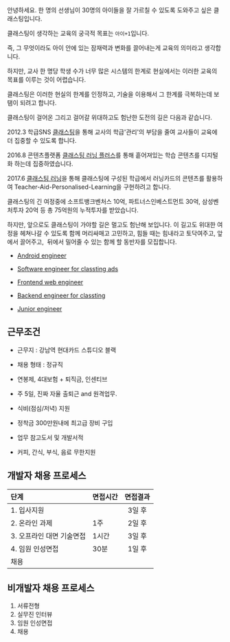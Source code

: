 안녕하세요. 한 명의 선생님이 30명의 아이들을 잘 가르칠 수 있도록 도와주고 싶은 클래스팅입니다.

클래스팅이 생각하는 교육의 궁극적 목표는 `아이+1`입니다.

즉, 그 무엇이라도 아이 안에 있는 잠재력과 변화를 끌어내는게 교육의 의미라고 생각합니다.

하지만, 교사 한 명당 학생 수가 너무 많은 시스템의 한계로 현실에서는 이러한 교육의 목표를 이루는 것이 어렵습니다.

클래스팅은 이러한 현실의 한계를 인정하고, 기술을 이용해서 그 한계를 극복하는데 보탬이 되려고 합니다.

클래스팅이 걸어온 그리고 걸어갈 위대하고도 험난한 도전의 길은 다음과 같습니다.

2012.3 학급SNS [클래스팅](https://www.classting.com)을 통해 교사의 학급'관리'의 부담을 줄여 교사들이 교육에 더 집중할 수 있도록 합니다.

2016.8 콘텐츠플랫폼 [클래스팅 러닝 플러스](https://www.learningcard.com)를 통해 흩어져있는 학습 콘텐츠를 디지털화 하는데 집중하였습니다.

2017.6 [클래스팅 러닝](https://learning.classting.com)을 통해 클래스팅에 구성된 학급에서 러닝카드의 콘텐츠를 활용하여 Teacher-Aid-Personalised-Learning을 구현하려고 합니다.

클래스팅의 긴 여정중에 소프트뱅크벤처스 10억, 파트너스인베스트먼트 30억, 삼성벤처투자 20억 등 총 75억원의 누적투자를 받았습니다.

하지만, 앞으로도 클래스팅이 가야할 길은 멀고도 험난해 보입니다. 이 길고도 위대한 여정을 헤쳐나갈 수 있도록 함께 머리싸매고 고민하고, 힘들 때는 힘내라고 토닥여주고, 앞에서 끌어주고,  뒤에서 밀어줄 수 있는 함께 할 동반자를 모집합니다.

- [Android engineer](engineers/android.md)
- [Software engineer for classting ads](engineers/engineer_ads.md)

- [Frontend web engineer](engineers/frontend-web.md)

- [Backend engineer for classting](engineers/backend_classting.md)

- [Junior engineer](engineers/junior.md)

## 근무조건

- 근무지 : 강남역 현대카드 스튜디오 블랙

- 채용 형태 : 정규직

- 연봉제, 4대보험 + 퇴직금, 인센티브

- 주 5일, 진짜 자율 출퇴근 and 원격업무.

- 식비(점심/저녁) 지원

- 정착금 300만원내에 최고급 장비 구입

- 업무 참고도서 및 개발서적

- 커피, 간식, 부식, 음료 무한지원

## 개발자 채용 프로세스

|  단계  | 면접시간 | 면접결과 |
|:------|:-------|:---------:|
| 1. 입사지원 |  | 3일 후 |
| 2. 온라인 과제 | 1주 | 2일 후 |
| 3. 오프라인 대면 기술면접 | 1시간 | 3일 후 |
| 4. 임원 인성면접| 30분 | 1일 후 |
| 채용 |  |  |


## 비개발자 채용 프로세스

1. 서류전형
2. 실무진 인터뷰
3. 임원 인성면접
4. 채용
